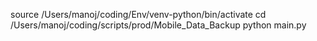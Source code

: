 source /Users/manoj/coding/Env/venv-python/bin/activate
cd /Users/manoj/coding/scripts/prod/Mobile_Data_Backup
python main.py